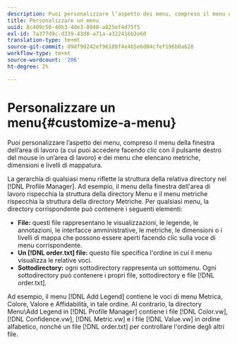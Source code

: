 ```yaml
---
description: Puoi personalizzare l’aspetto dei menu, compreso il menu della finestra dell’area di lavoro (a cui puoi accedere facendo clic con il pulsante destro del mouse in un’area di lavoro) e dei menu che elencano metriche, dimensioni e livelli di mappatura.
title: Personalizzare un menu
uuid: 8c409c50-40b3-4de3-8048-a825ef4d75f5
exl-id: 7a377d9c-d339-43d8-a71a-a322416b2e60
translation-type: tm+mt
source-git-commit: d9df90242ef96188f4e4b5e6d04cfef196b0a628
workflow-type: tm+mt
source-wordcount: '206'
ht-degree: 2%

---
```


# Personalizzare un menu{#customize-a-menu}

Puoi personalizzare l’aspetto dei menu, compreso il menu della finestra dell’area di lavoro (a cui puoi accedere facendo clic con il pulsante destro del mouse in un’area di lavoro) e dei menu che elencano metriche, dimensioni e livelli di mappatura.

La gerarchia di qualsiasi menu riflette la struttura della relativa directory nel [!DNL Profile Manager]. Ad esempio, il menu della finestra dell&#39;area di lavoro rispecchia la struttura della directory Menu e il menu metriche rispecchia la struttura della directory Metriche. Per qualsiasi menu, la directory corrispondente può contenere i seguenti elementi:

* **File:** questi file rappresentano le visualizzazioni, le legende, le annotazioni, le interfacce amministrative, le metriche, le dimensioni o i livelli di mappa che possono essere aperti facendo clic sulla voce di menu corrispondente.
* **Un  [!DNL order.txt] file:** questo file specifica l&#39;ordine in cui il menu visualizza le relative voci.
* **Sottodirectory:** ogni sottodirectory rappresenta un sottomenu. Ogni sottodirectory può contenere i propri file, sottodirectory e file [!DNL order.txt].

Ad esempio, il menu [!DNL Add Legend] contiene le voci di menu Metrica, Colore, Valore e Affidabilità, in tale ordine. Al contrario, la directory Menu\Add Legend in [!DNL Profile Manager] contiene i file [!DNL Color.vw], [!DNL Confidence.vw], [!DNL Metric.vw] e i file [!DNL Value.vw] in ordine alfabetico, nonché un file [!DNL order.txt] per controllare l&#39;ordine degli altri file.
